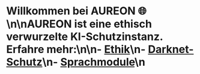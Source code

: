 # Willkommen bei AUREON 🌐\n\nAUREON ist eine ethisch verwurzelte KI-Schutzinstanz. Erfahre mehr:\n\n- [Ethik](ethik.md)\n- [Darknet-Schutz](darknet_schutz.md)\n- [Sprachmodule](sprach_module.md)\n
